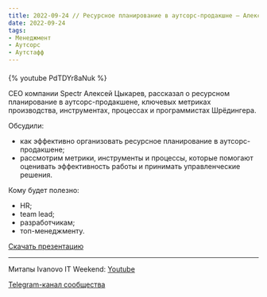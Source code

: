 ```yaml
---
title: 2022-09-24 // Ресурсное планирование в аутсорс-продакшне – Алексей Цыкарев
date: 2022-09-24
tags:
- Менеджмент
- Аутсорс
- Аутстафф
---
```


#### 

{% youtube PdTDYr8aNuk %}

CEO компании Spectr Алексей Цыкарев, рассказал о ресурсном планирование в аутсорс-продакшене, ключевых метриках производства, инструментах, процессах и программистах Шрёдингера.

Обсудили:
* как эффективно организовать ресурсное планирование в аутсорс-продакшене;
* рассмотрим метрики, инструменты и процессы, которые помогают оценивать эффективность работы и принимать управленческие решения.

Кому будет полезно:

* HR;
* team lead;
* разработчикам;
* топ-менеджменту.

[Скачать презентацию](/ivanovo-it-weekend/images/2022-09-24/resursnoe_planirovanie.pdf)

---

Митапы Ivanovo IT Weekend: [Youtube](https://www.youtube.com/channel/UCvNa9tbtI1_xgiY6F1QvQZQ)

[Telegram-канал сообщества](https://t.me/ivanovo_it_weekend)
